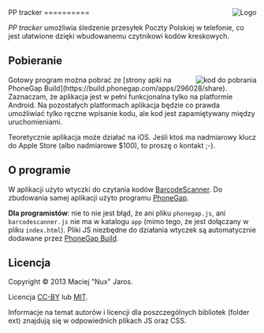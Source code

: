 <img style="z-index:1; position:relative;" align="right" src="https://raw.github.com/Eccenux/PP-tracker/master/app/logo/logo128.png" alt="Logo">
PP tracker
==========

<em>PP tracker</em> umożliwia śledzenie przesyłek Poczty Polskiej w telefonie, co jest ułatwione dzięki wbudowanemu czytnikowi kodów kreskowych.

Pobieranie
----------
<a href="https://build.phonegap.com/apps/296028/share">
  <img align="right" 
  src="https://chart.googleapis.com/chart?chs=150x150&cht=qr&chl=http://build.phonegap.com/apps/296028/install/?qr_key=7zrfu1Lg8fP97RUZfpw1&chld=L|1&choe=UTF-8" 
  alt="kod do pobrania">
</a>
Gotowy program można pobrać ze [strony apki na PhoneGap Build](https://build.phonegap.com/apps/296028/share). Zaznaczam, że aplikacja jest w pełni funkcjonalna tylko na platformie Android. Na pozostałych platformach aplikacja będzie co prawda umożliwiać tylko ręczne wpisanie kodu, ale kod jest zapamiętywany między uruchomieniami.

Teoretycznie aplikacja może działać na iOS. Jeśli ktoś ma nadmiarowy klucz do Apple Store (albo nadmiarowe $100), to proszę o kontakt ;-).

O programie
-----------

W aplikacji użyto wtyczki do czytania kodów [BarcodeScanner](https://github.com/wildabeast/BarcodeScanner/blob/master/README.md). Do zbudowania samej aplikacji użyto programu [PhoneGap](http://phonegap.com/).

<strong>Dla programistów</strong>: nie to nie jest błąd, że ani pliku `phonegap.js`, ani `barcodescanner.js` nie ma w katalogu `app` (mimo tego, że jest dołączany w pliku `index.html`). Pliki JS niezbędne do działania wtyczek są automatycznie dodawane przez [PhoneGap Build](https://build.phonegap.com/).

Licencja
--------

Copyright &copy; 2013 Maciej "Nux" Jaros.

Licencja [CC-BY](http://creativecommons.org/licenses/by/3.0/) lub [MIT](http://www.opensource.org/licenses/mit-license).

Informacje na temat autorów i licencji dla poszczególnych bibliotek (folder ext) znajdują się w odpowiednich plikach JS oraz CSS.
